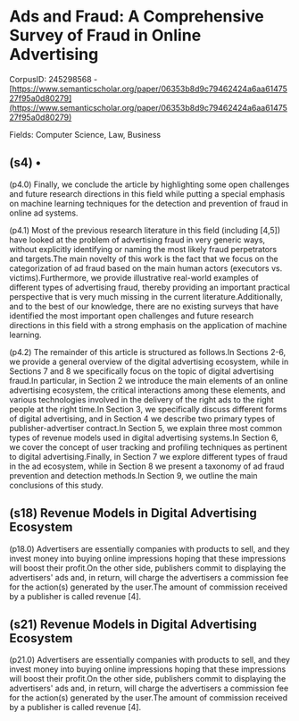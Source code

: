 # Ads and Fraud: A Comprehensive Survey of Fraud in Online Advertising

CorpusID: 245298568 - [https://www.semanticscholar.org/paper/06353b8d9c79462424a6aa6147527f95a0d80279](https://www.semanticscholar.org/paper/06353b8d9c79462424a6aa6147527f95a0d80279)

Fields: Computer Science, Law, Business

## (s4) •
(p4.0) Finally, we conclude the article by highlighting some open challenges and future research directions in this field while putting a special emphasis on machine learning techniques for the detection and prevention of fraud in online ad systems.

(p4.1) Most of the previous research literature in this field (including [4,5]) have looked at the problem of advertising fraud in very generic ways, without explicitly identifying or naming the most likely fraud perpetrators and targets.The main novelty of this work is the fact that we focus on the categorization of ad fraud based on the main human actors (executors vs. victims).Furthermore, we provide illustrative real-world examples of different types of advertising fraud, thereby providing an important practical perspective that is very much missing in the current literature.Additionally, and to the best of our knowledge, there are no existing surveys that have identified the most important open challenges and future research directions in this field with a strong emphasis on the application of machine learning.

(p4.2) The remainder of this article is structured as follows.In Sections 2-6, we provide a general overview of the digital advertising ecosystem, while in Sections 7 and 8 we specifically focus on the topic of digital advertising fraud.In particular, in Section 2 we introduce the main elements of an online advertising ecosystem, the critical interactions among these elements, and various technologies involved in the delivery of the right ads to the right people at the right time.In Section 3, we specifically discuss different forms of digital advertising, and in Section 4 we describe two primary types of publisher-advertiser contract.In Section 5, we explain three most common types of revenue models used in digital advertising systems.In Section 6, we cover the concept of user tracking and profiling techniques as pertinent to digital advertising.Finally, in Section 7 we explore different types of fraud in the ad ecosystem, while in Section 8 we present a taxonomy of ad fraud prevention and detection methods.In Section 9, we outline the main conclusions of this study.
## (s18) Revenue Models in Digital Advertising Ecosystem
(p18.0) Advertisers are essentially companies with products to sell, and they invest money into buying online impressions hoping that these impressions will boost their profit.On the other side, publishers commit to displaying the advertisers' ads and, in return, will charge the advertisers a commission fee for the action(s) generated by the user.The amount of commission received by a publisher is called revenue [4].
## (s21) Revenue Models in Digital Advertising Ecosystem
(p21.0) Advertisers are essentially companies with products to sell, and they invest money into buying online impressions hoping that these impressions will boost their profit.On the other side, publishers commit to displaying the advertisers' ads and, in return, will charge the advertisers a commission fee for the action(s) generated by the user.The amount of commission received by a publisher is called revenue [4].
